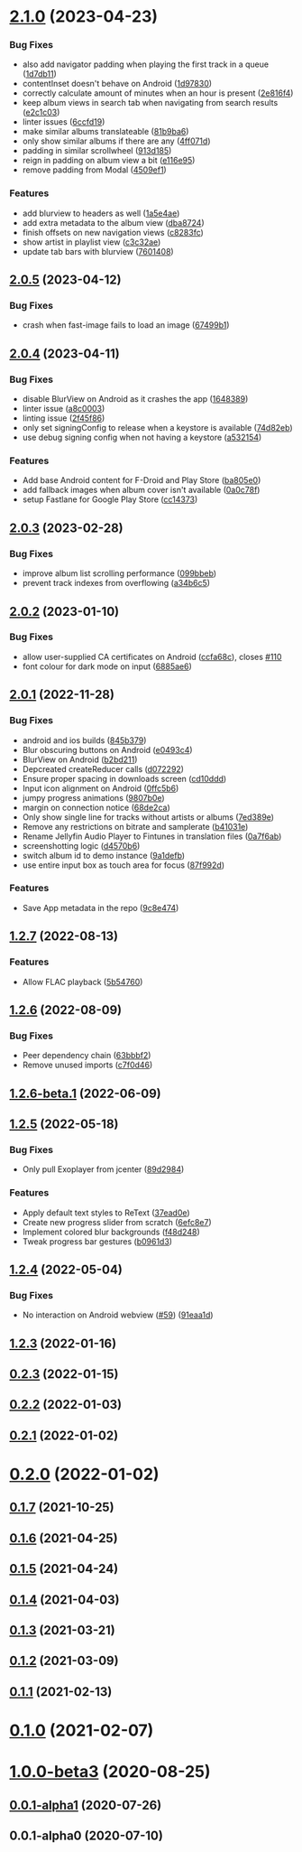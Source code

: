 # [2.1.0](https://github.com/leinelissen/jellyfin-audio-player/compare/v2.0.5...v2.1.0) (2023-04-23)


### Bug Fixes

* also add navigator padding when playing the first track in a queue ([1d7db11](https://github.com/leinelissen/jellyfin-audio-player/commit/1d7db11328dff87302be837f248845636c9834dc))
* contentInset doesn't behave on Android ([1d97830](https://github.com/leinelissen/jellyfin-audio-player/commit/1d97830f831814c852b6efe61eb82367d13a3aca))
* correctly calculate amount of minutes when an hour is present ([2e816f4](https://github.com/leinelissen/jellyfin-audio-player/commit/2e816f4a71f563de25032daa78c1310bdc320c58))
* keep album views in search tab when navigating from search results ([e2c1c03](https://github.com/leinelissen/jellyfin-audio-player/commit/e2c1c0300f1a3cbf10b3552e6bad2c2a5535903b))
* linter issues ([6ccfd19](https://github.com/leinelissen/jellyfin-audio-player/commit/6ccfd19dea656169ada8a2db3bd0af81d4391d67))
* make similar albums translateable ([81b9ba6](https://github.com/leinelissen/jellyfin-audio-player/commit/81b9ba683a332052a1a4dd0d15c47a676ccdf522))
* only show similar albums if there are any ([4ff071d](https://github.com/leinelissen/jellyfin-audio-player/commit/4ff071d0c89f961e4b148b8353c77d8e5eee7019))
* padding in similar scrollwheel ([913d185](https://github.com/leinelissen/jellyfin-audio-player/commit/913d185b46b5a4f9f93110c8aca20538d7b7bbc0))
* reign in padding on album view a bit ([e116e95](https://github.com/leinelissen/jellyfin-audio-player/commit/e116e95236b24724ce4329dc39ed8fc41165cf8b))
* remove padding from Modal ([4509ef1](https://github.com/leinelissen/jellyfin-audio-player/commit/4509ef1ec683626f4b76a5e47c944508faadad87))


### Features

* add blurview to headers as well ([1a5e4ae](https://github.com/leinelissen/jellyfin-audio-player/commit/1a5e4aee12670c8835fb9cd34eadcca41b9bb16d))
* add extra metadata to the album view ([dba8724](https://github.com/leinelissen/jellyfin-audio-player/commit/dba87247d86826d3c113f0e5f79e87a3271789e1))
* finish offsets on new navigation views ([c8283fc](https://github.com/leinelissen/jellyfin-audio-player/commit/c8283fc5803abcd24efb71f1832e0a524e1a36f0))
* show artist in playlist view ([c3c32ae](https://github.com/leinelissen/jellyfin-audio-player/commit/c3c32ae565ca40f17249c59f66843e15701398f4))
* update tab bars with blurview ([7601408](https://github.com/leinelissen/jellyfin-audio-player/commit/7601408d49ac7eb60f012e4656b139835240fc1c))



## [2.0.5](https://github.com/leinelissen/jellyfin-audio-player/compare/v2.0.4...v2.0.5) (2023-04-12)


### Bug Fixes

* crash when fast-image fails to load an image ([67499b1](https://github.com/leinelissen/jellyfin-audio-player/commit/67499b11037779bf33bb557fff69114cd519c78e))



## [2.0.4](https://github.com/leinelissen/jellyfin-audio-player/compare/v2.0.3...v2.0.4) (2023-04-11)


### Bug Fixes

* disable BlurView on Android as it crashes the app ([1648389](https://github.com/leinelissen/jellyfin-audio-player/commit/1648389ccce088e6836bcad31bd5c3b7cb996a78))
* linter issue ([a8c0003](https://github.com/leinelissen/jellyfin-audio-player/commit/a8c0003fc13cb7d4778f65e8702b1c3c5fd1cc59))
* linting issue ([2f45f86](https://github.com/leinelissen/jellyfin-audio-player/commit/2f45f868c8cc8a7f4308282b672d1d487f480c0a))
* only set signingConfig to release when a keystore is available ([74d82eb](https://github.com/leinelissen/jellyfin-audio-player/commit/74d82eb77a412ba84d0820abbad84ac304c62611))
* use debug signing config when not having a keystore ([a532154](https://github.com/leinelissen/jellyfin-audio-player/commit/a532154ce023ba2eecbbc3c8d7bbe08bcca0cd57))


### Features

* Add base Android content for F-Droid and Play Store ([ba805e0](https://github.com/leinelissen/jellyfin-audio-player/commit/ba805e061e56d719b18cfd8a6bafccf9174110b8))
* add fallback images when album cover isn't available ([0a0c78f](https://github.com/leinelissen/jellyfin-audio-player/commit/0a0c78f3d592e0d92a6bb3fd605810e0af1441bb))
* setup Fastlane for Google Play Store ([cc14373](https://github.com/leinelissen/jellyfin-audio-player/commit/cc14373575a844458737ac6f0a6e8d8ea783ce75))



## [2.0.3](https://github.com/leinelissen/jellyfin-audio-player/compare/v2.0.2...v2.0.3) (2023-02-28)


### Bug Fixes

* improve album list scrolling performance ([099bbeb](https://github.com/leinelissen/jellyfin-audio-player/commit/099bbebe38942f2c72782e6c34ad3cea0876b291))
* prevent track indexes from overflowing ([a34b6c5](https://github.com/leinelissen/jellyfin-audio-player/commit/a34b6c51141cb3cd6058733ccb3323d75f40bbd5))



## [2.0.2](https://github.com/leinelissen/jellyfin-audio-player/compare/v2.0.1...v2.0.2) (2023-01-10)


### Bug Fixes

* allow user-supplied CA certificates on Android ([ccfa68c](https://github.com/leinelissen/jellyfin-audio-player/commit/ccfa68c53045dfc1a7071d282da477a3ec6c9f60)), closes [#110](https://github.com/leinelissen/jellyfin-audio-player/issues/110)
* font colour for dark mode on input ([6885ae6](https://github.com/leinelissen/jellyfin-audio-player/commit/6885ae6216119155e86146c39ca502fa8a18183f))



## [2.0.1](https://github.com/leinelissen/jellyfin-audio-player/compare/v2.0.0...v2.0.1) (2022-11-28)


### Bug Fixes

* android and ios builds ([845b379](https://github.com/leinelissen/jellyfin-audio-player/commit/845b379e0983f012a2eda65350748307d4b74dca))
* Blur obscuring buttons on Android ([e0493c4](https://github.com/leinelissen/jellyfin-audio-player/commit/e0493c4a55157abff8fbb1eddeab331ac856feff))
* BlurView on Android ([b2bd211](https://github.com/leinelissen/jellyfin-audio-player/commit/b2bd211758f13a789294b98b5a129b07519ec3f8))
* Depcreated createReducer calls ([d072292](https://github.com/leinelissen/jellyfin-audio-player/commit/d072292008929aa53738bf69e91eb6925686687a))
* Ensure proper spacing in downloads screen ([cd10ddd](https://github.com/leinelissen/jellyfin-audio-player/commit/cd10ddd260c0a8d2b967248fe6dc0aeb09983e32))
* Input icon alignment on Android ([0ffc5b6](https://github.com/leinelissen/jellyfin-audio-player/commit/0ffc5b64894099d761451483fa7cd35e76446054))
* jumpy progress animations ([9807b0e](https://github.com/leinelissen/jellyfin-audio-player/commit/9807b0e920379ea646f6940d814cd2ed239a2054))
* margin on connection notice ([68de2ca](https://github.com/leinelissen/jellyfin-audio-player/commit/68de2ca80e3ba55489a34d9464af4f891093ffe6))
* Only show single line for tracks without artists or albums ([7ed389e](https://github.com/leinelissen/jellyfin-audio-player/commit/7ed389ead647c299be229b15fab47a8cc97be8c7))
* Remove any restrictions on bitrate and samplerate ([b41031e](https://github.com/leinelissen/jellyfin-audio-player/commit/b41031eeac9b5a9976b10a93d620bfd108c8d97c))
* Rename Jellyfin Audio Player to Fintunes in translation files ([0a7f6ab](https://github.com/leinelissen/jellyfin-audio-player/commit/0a7f6abf3e6af6f5684b63b0005868f250e687a2))
* screenshotting logic ([d4570b6](https://github.com/leinelissen/jellyfin-audio-player/commit/d4570b60aecdeae4ce8dedb63c511f359e9760cb))
* switch album id to demo instance ([9a1defb](https://github.com/leinelissen/jellyfin-audio-player/commit/9a1defbeef61a79addec4f71e0363e0b0271a111))
* use entire input box as touch area for focus ([87f992d](https://github.com/leinelissen/jellyfin-audio-player/commit/87f992d912f0846773a85d67b6f67a90fe1ac293))


### Features

* Save App metadata in the repo ([9c8e474](https://github.com/leinelissen/jellyfin-audio-player/commit/9c8e474d51402f5e6fa24ab683cc86aa3e131552))



## [1.2.7](https://github.com/leinelissen/jellyfin-audio-player/compare/v1.2.6...v1.2.7) (2022-08-13)


### Features

* Allow FLAC playback ([5b54760](https://github.com/leinelissen/jellyfin-audio-player/commit/5b54760e4ee6620062ce0cc4c79daf81753f00ae))



## [1.2.6](https://github.com/leinelissen/jellyfin-audio-player/compare/v1.2.6-beta.1...v1.2.6) (2022-08-09)


### Bug Fixes

* Peer dependency chain ([63bbbf2](https://github.com/leinelissen/jellyfin-audio-player/commit/63bbbf2719aa5d296a6ec99774f9bf1a1aa068d0))
* Remove unused imports ([c7f0d46](https://github.com/leinelissen/jellyfin-audio-player/commit/c7f0d46b410825765ab5d074469ec23d32ffd45d))



## [1.2.6-beta.1](https://github.com/leinelissen/jellyfin-audio-player/compare/v1.2.5...v1.2.6-beta.1) (2022-06-09)



## [1.2.5](https://github.com/leinelissen/jellyfin-audio-player/compare/v1.2.4...v1.2.5) (2022-05-18)


### Bug Fixes

* Only pull Exoplayer from jcenter ([89d2984](https://github.com/leinelissen/jellyfin-audio-player/commit/89d29844b9821e1a42b3b60c43dc4c3078231d56))


### Features

* Apply default text styles to ReText ([37ead0e](https://github.com/leinelissen/jellyfin-audio-player/commit/37ead0ec989a8b714fde1bcb6dd36e568c6e7e8c))
* Create new progress slider from scratch ([6efc8e7](https://github.com/leinelissen/jellyfin-audio-player/commit/6efc8e757c10c66019914f7561d075c3ecaf2f69))
* Implement colored blur backgrounds ([f48d248](https://github.com/leinelissen/jellyfin-audio-player/commit/f48d2481443850888a0bd1a1cf2604420e633b26))
* Tweak progress bar gestures ([b0961d3](https://github.com/leinelissen/jellyfin-audio-player/commit/b0961d3263d5f4ef3978fde748a6a277059cb0cb))



## [1.2.4](https://github.com/leinelissen/jellyfin-audio-player/compare/v1.2.3...v1.2.4) (2022-05-04)


### Bug Fixes

* No interaction on Android webview ([#59](https://github.com/leinelissen/jellyfin-audio-player/issues/59)) ([91eaa1d](https://github.com/leinelissen/jellyfin-audio-player/commit/91eaa1d864f66e1a6597809bd46c17907acc99ee))



## [1.2.3](https://github.com/leinelissen/jellyfin-audio-player/compare/v0.2.3...v1.2.3) (2022-01-16)



## [0.2.3](https://github.com/leinelissen/jellyfin-audio-player/compare/v0.2.2...v0.2.3) (2022-01-15)



## [0.2.2](https://github.com/leinelissen/jellyfin-audio-player/compare/v0.2.1...v0.2.2) (2022-01-03)



## [0.2.1](https://github.com/leinelissen/jellyfin-audio-player/compare/v0.2.0...v0.2.1) (2022-01-02)



# [0.2.0](https://github.com/leinelissen/jellyfin-audio-player/compare/v0.1.7...v0.2.0) (2022-01-02)



## [0.1.7](https://github.com/leinelissen/jellyfin-audio-player/compare/v0.1.6...v0.1.7) (2021-10-25)



## [0.1.6](https://github.com/leinelissen/jellyfin-audio-player/compare/v0.1.5...v0.1.6) (2021-04-25)



## [0.1.5](https://github.com/leinelissen/jellyfin-audio-player/compare/v0.1.4...v0.1.5) (2021-04-24)



## [0.1.4](https://github.com/leinelissen/jellyfin-audio-player/compare/v0.1.3...v0.1.4) (2021-04-03)



## [0.1.3](https://github.com/leinelissen/jellyfin-audio-player/compare/v0.1.2...v0.1.3) (2021-03-21)



## [0.1.2](https://github.com/leinelissen/jellyfin-audio-player/compare/v0.1.1...v0.1.2) (2021-03-09)



## [0.1.1](https://github.com/leinelissen/jellyfin-audio-player/compare/v0.1.0...v0.1.1) (2021-02-13)



# [0.1.0](https://github.com/leinelissen/jellyfin-audio-player/compare/v1.0.0-beta3...v0.1.0) (2021-02-07)



# [1.0.0-beta3](https://github.com/leinelissen/jellyfin-audio-player/compare/v0.0.1-alpha1...v1.0.0-beta3) (2020-08-25)



## [0.0.1-alpha1](https://github.com/leinelissen/jellyfin-audio-player/compare/v0.0.1-alpha0...v0.0.1-alpha1) (2020-07-26)



## 0.0.1-alpha0 (2020-07-10)



